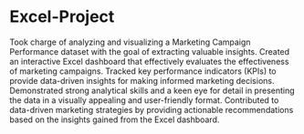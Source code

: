 # Excel-Project
Took charge of analyzing and visualizing a Marketing Campaign Performance dataset with the goal of extracting valuable insights.
Created an interactive Excel dashboard that effectively evaluates the effectiveness of marketing campaigns.
Tracked key performance indicators (KPIs) to provide data-driven insights for making informed marketing decisions.
Demonstrated strong analytical skills and a keen eye for detail in presenting the data in a visually appealing and user-friendly format.
Contributed to data-driven marketing strategies by providing actionable recommendations based on the insights gained from the Excel dashboard.

